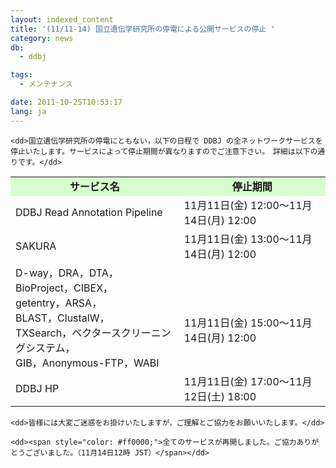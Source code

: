```yaml
---
layout: indexed_content
title: '(11/11-14) 国立遺伝学研究所の停電による公開サービスの停止 '
category: news
db:
  - ddbj

tags:
  - メンテナンス

date: 2011-10-25T10:53:17
lang: ja
---
```


<dl>

    <dd>国立遺伝学研究所の停電にともない，以下の日程で DDBJ の全ネットワークサービスを停止いたします。サービスによって停止期間が異なりますのでご注意下さい。　詳細は以下の通りです。</dd>
</dl>

<table>
    <tbody>
        <tr>
            <td align="center" style="background-color:#d5ffcc;"><strong>サービス名</strong></td>
            <td align="center" style="background-color:#d5ffcc;"><strong>停止期間</strong></td>
        </tr>
        <tr>
            <td>DDBJ Read Annotation Pipeline</td>
            <td align="top">11月11日(金) 12:00～11月14日(月) 12:00
                <!-- <span style="color: #ff0000;">（再開済）</span> -->
            </td>
        </tr>
        <tr>
            <td>SAKURA</td>
            <td align="top">11月11日(金) 13:00～11月14日(月) 12:00
                <!-- <span style="color: #ff0000;">（再開済）</span> -->
            </td>
        </tr>
        <tr>
            <td>D-way，DRA，DTA，BioProject，CIBEX，<br>getentry，ARSA，<br>BLAST，ClustalW，<br>TXSearch，ベクタースクリーニングシステム，<br>GIB，Anonymous-FTP，WABI</td>
            <td valign="middle"><br><br>11月11日(金) 15:00～11月14日(月) 12:00
                <!-- <span style="color: #ff0000;">（再開済）</span> -->
            </td>
        </tr>
        <tr>
            <td>DDBJ HP</td>
            <td align="top">11月11日(金) 17:00～11月12日(土) 18:00
                <!-- <span style="color: #ff0000;">（再開済）</span> -->
            </td>
        </tr>
    </tbody>
</table>

<dl>

    <dd>皆様には大変ご迷惑をお掛けいたしますが，ご理解とご協力をお願いいたします。</dd>

    <dd><span style="color: #ff0000;">全てのサービスが再開しました。ご協力ありがとうございました。（11月14日12時 JST）</span></dd>
</dl>
